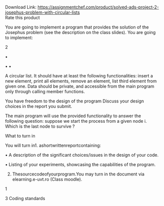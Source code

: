 Download Link: https://assignmentchef.com/product/solved-ads-project-2-josephus-problem-with-circular-lists
<br>
<span class="kksr-muted">Rate this product</span>

You are going to implement a program that provides the solution of the Josephus problem (see the description on the class slides). You are going to implement:

2

•

• •

A circular list. It should have at least the following functionalities: insert a new element, print all elements, remove an element, list third element from given one. Data should be private, and accessible from the main program only through calling member functions.

You have freedom to the design of the program Discuss your design choices in the report you submit.

The main program will use the provided functionality to answer the following question: suppose we start the process from a given node i. Which is the last node to survive ?

What to turn in

You will turn in1. ashortwrittenreportcontaining:

• A description of the significant choices/issues in the design of your code.

• Listing of your experiments, showcasing the capabilities of the program.

2. Thesourcecodeofyourprogram.You may turn in the document via elearning.e-uvt.ro (Class moodle).

1

3 Coding standards
